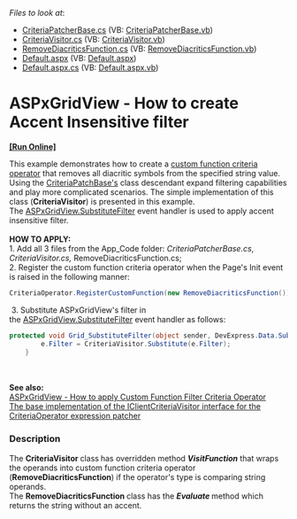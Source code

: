 <!-- default file list -->
*Files to look at*:

* [CriteriaPatcherBase.cs](./CS/App_Code/CriteriaPatcherBase.cs) (VB: [CriteriaPatcherBase.vb](./VB/App_Code/CriteriaPatcherBase.vb))
* [CriteriaVisitor.cs](./CS/App_Code/CriteriaVisitor.cs) (VB: [CriteriaVisitor.vb](./VB/App_Code/CriteriaVisitor.vb))
* [RemoveDiacriticsFunction.cs](./CS/App_Code/RemoveDiacriticsFunction.cs) (VB: [RemoveDiacriticsFunction.vb](./VB/App_Code/RemoveDiacriticsFunction.vb))
* [Default.aspx](./CS/Default.aspx) (VB: [Default.aspx](./VB/Default.aspx))
* [Default.aspx.cs](./CS/Default.aspx.cs) (VB: [Default.aspx.vb](./VB/Default.aspx.vb))
<!-- default file list end -->
# ASPxGridView - How to create Accent Insensitive filter
<!-- run online -->
**[[Run Online]](https://codecentral.devexpress.com/t547083/)**
<!-- run online end -->


This example demonstrates how to create a <a href="https://documentation.devexpress.com/eXpressAppFramework/113480/Concepts/Filtering/Custom-Function-Criteria-Operators">custom function criteria operator</a> that removes all diacritic symbols from the specified string value. <br>Using the <a href="https://www.devexpress.com/Support/Center/Question/Details/T320172/the-base-implementation-of-the-iclientcriteriavisitor-interface-for-the-criteriaoperator">CriteriaPatchBase's</a> class descendant expand filtering capabilities and play more complicated scenarios. The simple implementation of this class (<strong>CriteriaVisitor</strong>) is presented in this example.<br>The <a href="https://documentation.devexpress.com/#AspNet/DevExpressWebASPxGridBase_SubstituteFiltertopic">ASPxGridView.SubstituteFilter</a> event handler is used to apply accent insensitive filter.<br><br><strong>HOW TO APPLY:<br></strong>1. Add all 3 files from the App_Code folder: <em>CriteriaPatcherBase.cs</em>, <em>CriteriaVisitor.cs, </em>RemoveDiacriticsFunction.cs;<br>2. Register the custom function criteria operator when the Page's Init event is raised in the following manner:<br>


```cs
CriteriaOperator.RegisterCustomFunction(new RemoveDiacriticsFunction());
```


 3. Substitute ASPxGridView's filter in the <a href="https://documentation.devexpress.com/#AspNet/DevExpressWebASPxGridBase_SubstituteFiltertopic">ASPxGridView.SubstituteFilter</a> event handler as follows:<br>


```cs
protected void Grid_SubstituteFilter(object sender, DevExpress.Data.SubstituteFilterEventArgs e) {
        e.Filter = CriteriaVisitor.Substitute(e.Filter);
    }
```


<br><br><strong>See also:<br></strong><a href="https://www.devexpress.com/Support/Center/Example/Details/T546944/aspxgridview-how-to-apply-custom-function-filter-criteria-operator">ASPxGridView - How to apply Custom Function Filter Criteria Operator</a><br><a href="https://www.devexpress.com/Support/Center/Question/Details/T320172/the-base-implementation-of-the-iclientcriteriavisitor-interface-for-the-criteriaoperator">The base implementation of the IClientCriteriaVisitor interface for the CriteriaOperator expression patcher</a>


<h3>Description</h3>

The&nbsp;<strong>CriteriaVisitor </strong>class<strong>&nbsp;</strong>has overridden&nbsp;method&nbsp;<strong><em>VisitFunction</em></strong>&nbsp;that wraps the operands into custom function criteria operator (<strong>RemoveDiacriticsFunction</strong>) if the operator's type is comparing string operands.<br>The&nbsp;<strong>RemoveDiacriticsFunction&nbsp;</strong>class has the&nbsp;<strong><em>Evaluate</em></strong><strong>&nbsp;</strong>method which returns the string without an accent.

<br/>


